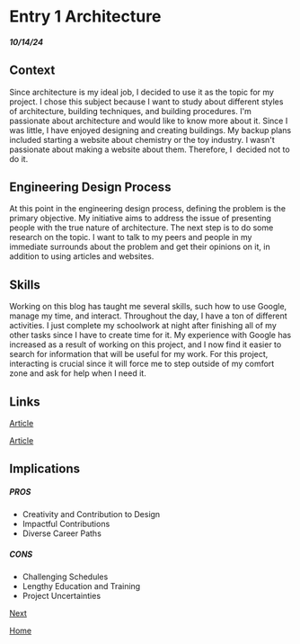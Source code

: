 # Entry 1 Architecture
##### 10/14/24

## Context
Since architecture is my ideal job, I decided to use it as the topic for my project. I chose this subject because I want to study about different styles of architecture, building techniques, and building procedures. I'm passionate about architecture and would like to know more about it. Since I was little, I have enjoyed designing and creating buildings. My backup plans included starting a website about chemistry or the toy industry. I wasn't passionate about making a website about them. Therefore, I  decided not to do it. 

## Engineering Design Process
At this point in the engineering design process, defining the problem is the primary objective. My initiative aims to address the issue of presenting people with the true nature of architecture. The next step is to do some research on the topic. I want to talk to my peers and people in my immediate surrounds about the problem and get their opinions on it, in addition to using articles and websites.
## Skills 
Working on this blog has taught me several skills, such how to use Google, manage my time, and interact. Throughout the day, I have a ton of different activities. I just complete my schoolwork at night after finishing all of my other tasks since I have to create time for it. My experience with Google has increased as a result of working on this project, and I now find it easier to search for information that will be useful for my work. For this project, interacting is crucial since it will force me to step outside of my comfort zone and ask for help when I need it.  

## Links

[Article](https://www.prarch.com/rewards-of-being-an-architect/)

[Article](https://www.architectural-review.com/archive/campaigns/the-big-rethink/the-big-rethink-part-4-the-purposes-of-architecture)

## Implications
##### PROS
* Creativity and Contribution to Design
* Impactful Contributions	
* Diverse Career Paths
##### CONS
* Challenging Schedules
* Lengthy Education and Training
* Project Uncertainties


[Next](entry02.md)

[Home](../README.md)
